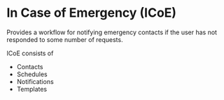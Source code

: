# In Case of Emergency (ICoE)
Provides a workflow for notifying emergency contacts if the user has not responded to some number of requests.

ICoE consists of 
 * Contacts
 * Schedules
 * Notifications  
 * Templates

